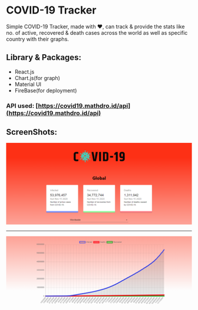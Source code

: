 # COVID-19 Tracker
Simple COVID-19 Tracker, made with :heart:, can track & provide the stats like no. of active, recovered & death cases across the world as well as specific country with their graphs.

## Library & Packages:
- React.js
- Chart.js(for graph)
- Material UI
- FireBase(for deployment)

### API used: [https://covid19.mathdro.id/api](https://covid19.mathdro.id/api)

## ScreenShots:
<p align="center">
	<img src="/screenshots/1.png">
  <hr>
  <img src="/screenshots/2.png">
</p>

